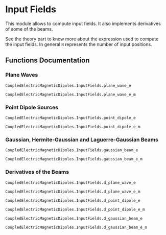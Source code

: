 # Input Fields

This module allows to compute input fields. It also implements derivatives of some of the beams.

See the theory part to know more about the expression used to compute the input fields. In general ``N`` represents the number of input positions. 

## Functions Documentation

### Plane Waves
```@docs
CoupledElectricMagneticDipoles.InputFields.plane_wave_e
```
```@docs
CoupledElectricMagneticDipoles.InputFields.plane_wave_e_m
```

### Point Dipole Sources
```@docs
CoupledElectricMagneticDipoles.InputFields.point_dipole_e
```
```@docs
CoupledElectricMagneticDipoles.InputFields.point_dipole_e_m
```
### Gaussian, Hermite-Gaussian and Laguerre-Gaussian Beams
```@docs
CoupledElectricMagneticDipoles.InputFields.gaussian_beam_e
```
```@docs
CoupledElectricMagneticDipoles.InputFields.gaussian_beam_e_m
```
### Derivatives of the Beams
```@docs
CoupledElectricMagneticDipoles.InputFields.d_plane_wave_e
```
```@docs
CoupledElectricMagneticDipoles.InputFields.d_plane_wave_e_m
```
```@docs
CoupledElectricMagneticDipoles.InputFields.d_point_dipole_e
```
```@docs
CoupledElectricMagneticDipoles.InputFields.d_point_dipole_e_m
```
```@docs
CoupledElectricMagneticDipoles.InputFields.d_gaussian_beam_e
```
```@docs
CoupledElectricMagneticDipoles.InputFields.d_gaussian_beam_e_m
```